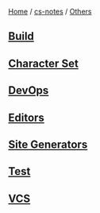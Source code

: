 [Home](https://mengxianbin.github.io) /
[cs-notes](https://mengxianbin.github.io/cs-notes/site) /
[Others](https://mengxianbin.github.io/cs-notes/site/Others)

## [Build](https://mengxianbin.github.io/cs-notes/site/Others/Build/)

## [Character Set](https://mengxianbin.github.io/cs-notes/site/Others/Character%20Set/)

## [DevOps](https://mengxianbin.github.io/cs-notes/site/Others/DevOps/)

## [Editors](https://mengxianbin.github.io/cs-notes/site/Others/Editors/)

## [Site Generators](https://mengxianbin.github.io/cs-notes/site/Others/Site%20Generators/)

## [Test](https://mengxianbin.github.io/cs-notes/site/Others/Test/)

## [VCS](https://mengxianbin.github.io/cs-notes/site/Others/VCS/)
